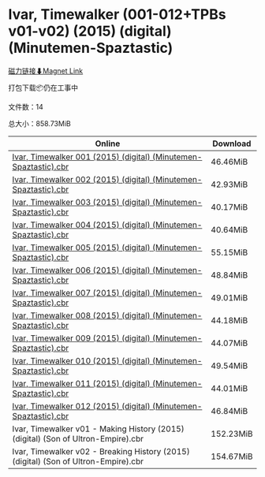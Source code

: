 # Ivar, Timewalker (001-012+TPBs v01-v02) (2015) (digital) (Minutemen-Spaztastic)

[磁力链接⬇Magnet Link](magnet:?xt=urn:btih:94de241e8d86a28fa44b99c2bc1f193623e2a8c0&dn=Ivar%2C%20Timewalker%20%28001-012%2BTPBs%20v01-v02%29%20%282015%29%20%28digital%29%20%28Minutemen-Spaztastic%29)

打包下载📦仍在工事中

文件数：14

总大小：858.73MiB

Online | Download
--- | ---
[Ivar, Timewalker 001 (2015) (digital) (Minutemen-Spaztastic).cbr](https://github.com/alicewish/markdown/blob/master/comic/Ivar-Timewalker-001-2015-digital-Minutemen-Spaztastic-cbr.md) | 46.46MiB
[Ivar, Timewalker 002 (2015) (digital) (Minutemen-Spaztastic).cbr](https://github.com/alicewish/markdown/blob/master/comic/Ivar-Timewalker-002-2015-digital-Minutemen-Spaztastic-cbr.md) | 42.93MiB
[Ivar, Timewalker 003 (2015) (digital) (Minutemen-Spaztastic).cbr](https://github.com/alicewish/markdown/blob/master/comic/Ivar-Timewalker-003-2015-digital-Minutemen-Spaztastic-cbr.md) | 40.17MiB
[Ivar, Timewalker 004 (2015) (digital) (Minutemen-Spaztastic).cbr](https://github.com/alicewish/markdown/blob/master/comic/Ivar-Timewalker-004-2015-digital-Minutemen-Spaztastic-cbr.md) | 40.64MiB
[Ivar, Timewalker 005 (2015) (digital) (Minutemen-Spaztastic).cbr](https://github.com/alicewish/markdown/blob/master/comic/Ivar-Timewalker-005-2015-digital-Minutemen-Spaztastic-cbr.md) | 55.15MiB
[Ivar, Timewalker 006 (2015) (digital) (Minutemen-Spaztastic).cbr](https://github.com/alicewish/markdown/blob/master/comic/Ivar-Timewalker-006-2015-digital-Minutemen-Spaztastic-cbr.md) | 48.84MiB
[Ivar, Timewalker 007 (2015) (digital) (Minutemen-Spaztastic).cbr](https://github.com/alicewish/markdown/blob/master/comic/Ivar-Timewalker-007-2015-digital-Minutemen-Spaztastic-cbr.md) | 49.01MiB
[Ivar, Timewalker 008 (2015) (digital) (Minutemen-Spaztastic).cbr](https://github.com/alicewish/markdown/blob/master/comic/Ivar-Timewalker-008-2015-digital-Minutemen-Spaztastic-cbr.md) | 44.18MiB
[Ivar, Timewalker 009 (2015) (digital) (Minutemen-Spaztastic).cbr](https://github.com/alicewish/markdown/blob/master/comic/Ivar-Timewalker-009-2015-digital-Minutemen-Spaztastic-cbr.md) | 44.07MiB
[Ivar, Timewalker 010 (2015) (digital) (Minutemen-Spaztastic).cbr](https://github.com/alicewish/markdown/blob/master/comic/Ivar-Timewalker-010-2015-digital-Minutemen-Spaztastic-cbr.md) | 49.54MiB
[Ivar, Timewalker 011 (2015) (digital) (Minutemen-Spaztastic).cbr](https://github.com/alicewish/markdown/blob/master/comic/Ivar-Timewalker-011-2015-digital-Minutemen-Spaztastic-cbr.md) | 44.01MiB
[Ivar, Timewalker 012 (2015) (digital) (Minutemen-Spaztastic).cbr](https://github.com/alicewish/markdown/blob/master/comic/Ivar-Timewalker-012-2015-digital-Minutemen-Spaztastic-cbr.md) | 46.84MiB
Ivar, Timewalker v01 - Making History (2015) (digital) (Son of Ultron-Empire).cbr | 152.23MiB
Ivar, Timewalker v02 - Breaking History (2015) (digital) (Son of Ultron-Empire).cbr | 154.67MiB